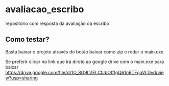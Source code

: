# avaliacao_escribo
repositório com resposta da avaliação da escribo

## Como testar?
Basta baixar o projeto através do botão baixar como zip e rodar o main.exe





Se preferir clicar no link que irá direto ao google drive com o main.exe para baixar
https://drive.google.com/file/d/1O_8G9LVELCfJbOfffgQ61nRTFqaVLDvd/view?usp=sharing
